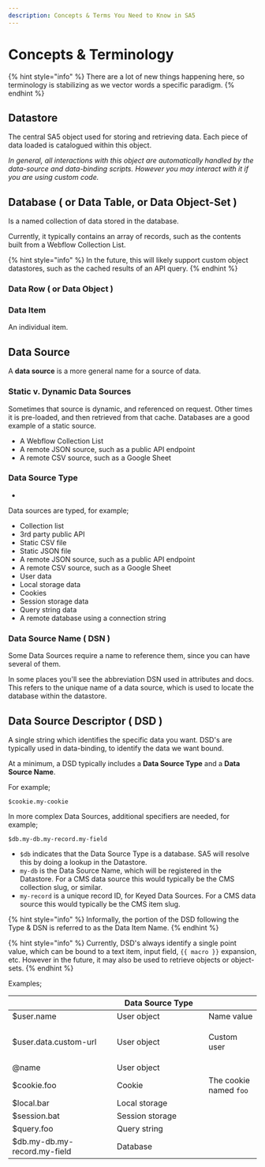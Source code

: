 ```yaml
---
description: Concepts & Terms You Need to Know in SA5
---
```


# Concepts & Terminology

{% hint style="info" %}
There are a lot of new things happening here, so terminology is stabilizing as we vector words a specific paradigm.&#x20;
{% endhint %}

## Datastore

The central SA5 object used for storing and retrieving data. Each piece of data loaded is catalogued within this object.&#x20;

_In general, all interactions with this object are automatically handled by the data-source and data-binding scripts. However you may interact with it if you are using custom code._&#x20;

## Database ( or Data Table, or Data Object-Set )

Is a named collection of data stored in the database.&#x20;

Currently, it typically contains an array of records, such as the contents built from a Webflow Collection List.

{% hint style="info" %}
In the future, this will likely support custom object datastores, such as the cached results of an API query. &#x20;
{% endhint %}

### Data Row ( or Data Object )&#x20;

### Data Item&#x20;

An individual item.&#x20;

## Data Source

A **data source** is a more general name for a source of data.

### Static v. Dynamic Data Sources&#x20;

Sometimes that source is dynamic, and referenced on request. Other times it is pre-loaded, and then retrieved from that cache. Databases are a good example of a static source.&#x20;

* A Webflow Collection List
* A remote JSON source, such as a public API endpoint
* A remote CSV source, such as a Google Sheet

### Data Source Type

*

Data sources are typed, for example;&#x20;

* Collection list
* 3rd party public API
* Static CSV file&#x20;
* Static JSON file
* A remote JSON source, such as a public API endpoint
* A remote CSV source, such as a Google Sheet
* User data
* Local storage data
* Cookies
* Session storage data
* Query string data
* A remote database using a connection string&#x20;

### Data Source Name ( DSN )

Some Data Sources require a name to reference them, since you can have several of them.

In some places you'll see the abbreviation DSN used in attributes and docs. This refers to the unique name of a data source, which is used to locate the database within the datastore.&#x20;

## Data Source Descriptor ( DSD )

A single string which identifies the specific data you want. DSD's are typically used in data-binding, to identify the data we want bound.&#x20;

At a minimum, a DSD typically includes a **Data Source Type** and a **Data Source Name**.&#x20;

For example;&#x20;

`$cookie.my-cookie`

In more complex Data Sources, additional specifiers are needed, for example;&#x20;

`$db.my-db.my-record.my-field`

* `$db` indicates that the Data Source Type is a database. SA5 will resolve this by doing a lookup in the Datastore.
* `my-db` is the Data Source Name, which will be registered in the Datastore. For a CMS data source this would typically be the CMS collection slug, or similar.
* `my-record` is a unique record ID, for Keyed Data Sources. For a CMS data source this would typically be the CMS item slug. &#x20;

{% hint style="info" %}
Informally, the portion of the DSD following the Type & DSN is referred to as the Data Item Name.&#x20;
{% endhint %}

{% hint style="info" %}
Currently, DSD's always identify a single point value, which can be bound to a text item, input field, `{{ macro }}` expansion, etc. However in the future, it may also be used to retrieve objects or object-sets.&#x20;
{% endhint %}

Examples;

<table><thead><tr><th width="196.33333333333331"></th><th width="170">Data Source Type</th><th></th></tr></thead><tbody><tr><td>$user.name</td><td>User object</td><td>Name value</td></tr><tr><td>$user.data.custom-url</td><td>User object</td><td><p></p><p>Custom user </p></td></tr><tr><td>@name</td><td>User object</td><td></td></tr><tr><td>$cookie.foo</td><td>Cookie</td><td>The cookie named <code>foo</code></td></tr><tr><td>$local.bar</td><td>Local storage</td><td></td></tr><tr><td>$session.bat</td><td>Session storage</td><td></td></tr><tr><td>$query.foo</td><td>Query string </td><td></td></tr><tr><td>$db.my-db.my-record.my-field</td><td>Database</td><td></td></tr></tbody></table>

